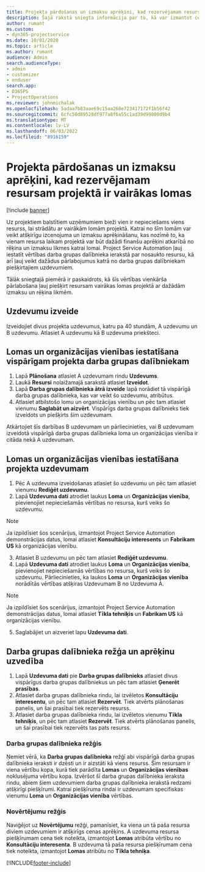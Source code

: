 ```yaml
---
title: Projekta pārdošanas un izmaksu aprēķini, kad rezervējamam resursam projektā ir vairākas lomas
description: Šajā rakstā sniegta informācija par to, kā var izmantot cenu noteikšanas dimensijas, lai atbalstītu cenu un izmaksu aprēķinus resursam, kam projektā ir vairākas lomas.
author: rumant
ms.custom:
- dyn365-projectservice
ms.date: 10/01/2020
ms.topic: article
ms.author: rumant
audience: Admin
search.audienceType:
- admin
- customizer
- enduser
search.app:
- D365PS
- ProjectOperations
ms.reviewer: johnmichalak
ms.openlocfilehash: 5adaa7b83aae69c15aa268e723417172f1b56f42
ms.sourcegitcommit: 6cfc50d89528df977a8f6a55c1ad39d99800d9b4
ms.translationtype: MT
ms.contentlocale: lv-LV
ms.lasthandoff: 06/03/2022
ms.locfileid: "8916159"
---
```

# <a name="estimate-project-sales-and-costs-when-a-bookable-resource-fills-multiple-roles-for-a-project"></a>Projekta pārdošanas un izmaksu aprēķini, kad rezervējamam resursam projektā ir vairākas lomas 

[!include [banner](../includes/psa-now-project-operations.md)]

Uz projektiem balstītiem uzņēmumiem bieži vien ir nepieciešams viens resurss, lai strādātu ar vairākām lomām projektā. Katrai no šīm lomām var veikt atšķirīgu izcenojuma un izmaksu aprēķināšanu, kas nozīmē to, ka vienam resursa laikam projektā var būt dažādi finanšu aprēķini atkarībā no rēķina un izmaksu likmes katrai lomai. Project Service Automation ļauj iestatīt vērtības darba grupas dalībnieka ierakstā par nosaukto resursu, kā arī ļauj veikt dažādus pārlabojumus katrā no darba grupas dalībniekam piešķirtajiem uzdevumiem.

Tālāk sniegtajā piemērā ir paskaidrots, kā šīs vērtības vienkārša pārlabošana ļauj piešķirt resursam vairākas lomas projektā ar dažādām izmaksu un rēķina likmēm.

## <a name="create-tasks"></a>Uzdevumu izveide
Izveidojiet divus projekta uzdevumus, katru pa 40 stundām, A uzdevumu un B uzdevumu. Atlasiet A uzdevumu kā B uzdevuma priekšteci.

## <a name="set-up-role-and-organization-unit-for-a-generic-project-team-member"></a>Lomas un organizācijas vienības iestatīšana vispārīgam projekta darba grupas dalībniekam

1. Lapā **Plānošana** atlasiet A uzdevumam rindu **Uzdevums**. 
2. Laukā **Resursi** nolaižamajā sarakstā atlasiet **Izveidot**.
3. Lapā **Darba grupas dalībnieka ātrā izveide** lapā norādiet tā vispārīgā darba grupas dalībnieka, kas var veikt šo uzdevumu, atribūtus.
4. Atlasiet atbilstošo lomu un organizācijas vienību un pēc tam atlasiet vienumu **Saglabāt un aizvērt**. Vispārīgs darba grupas dalībnieks tiek izveidots un piešķirts šim uzdevumam. 

Atkārtojiet šīs darbības B uzdevumam un pārliecinieties, vai B uzdevumam izveidotā vispārīgā darba grupas dalībnieka loma un organizācijas vienība ir citāda nekā A uzdevumam. 

## <a name="set-up-role-and-organization-unit-for-a-project-task"></a>Lomas un organizācijas vienības iestatīšana projekta uzdevumam

1. Pēc A uzdevuma izveidošanas atlasiet šo uzdevumu un pēc tam atlasiet vienumu **Rediģēt uzdevumu**.
2. Lapā **Uzdevuma dati** atrodiet laukus **Loma** un **Organizācijas vienība**, pievienojiet nepieciešamās vērtības no resursa, kurš veiks šo uzdevumu. 

  > [!NOTE]
  > Ja izpildīsiet šos scenārijus, izmantojot Project Service Automation demonstrācijas datus, lomai atlasiet **Konsultāciju interesents** un **Fabrikam US** kā organizācijas vienību.

3. Atlasiet B uzdevumu un pēc tam atlasiet **Rediģēt uzdevumu**.
4. Lapā **Uzdevuma dati** atrodiet laukus **Loma** un **Organizācijas vienība**, pievienojiet nepieciešamās vērtības no resursa, kurš veiks šo uzdevumu. Pārliecinieties, ka laukos **Loma** un **Organizācijas vienība** norādītās vērtības atšķiras Uzdevumam B no Uzdevuma A. 

  > [!NOTE]
  > Ja izpildīsiet šos scenārijus, izmantojot Project Service Automation demonstrācijas datus, lomai atlasiet **Tīkla tehniķis** un **Fabrikam US** kā organizācijas vienību.

5. Saglabājiet un aizveriet lapu **Uzdevuma dati**. 

## <a name="team-member-and-estimates-behavior"></a>Darba grupas dalībnieka režģa un aprēķinu uzvedība 

1. Lapā **Uzdevuma dati** pie **Darba grupas dalībnieks** atlasiet divus vispārīgus darba grupas dalībniekus un pēc tam atlasiet **Ģenerēt prasības**. 
2. Atlasiet darba grupas dalībnieka rindu, lai izvēletos **Konsultāciju interesentu**, un pēc tam atlasiet **Rezervēt**. Tiek atvērts plānošanas panelis, un šai prasībai tiek rezervēts resurss.
3. Atlasiet darba grupas dalībnieka rindu, lai izvēletos vienumu **Tīkla tehniķis**, un pēc tam atlasiet **Rezervēt**. Tiek atvērts plānošanas panelis, un šai prasībai tiek rezervēts tas pats resurss.

### <a name="team-member-grid"></a>Darba grupas dalībnieka režģis 
Ņemiet vērā, ka **Darba grupas dalībnieka** režģī abi vispārīgā darba grupas dalībnieka ieraksti ir dzēsti un ir aizstāti kā viens resurss. Šim resursam ir viena vērtību kopa, kurā tiek parādīta **Lomas** un **Organizācijas vienības** noklusējuma vērtību kopa.
Izvēršot šī darba grupas dalībnieka ieraksta rindu, abiem šiem uzdevumiem darba grupas dalībnieka ierakstā redzami atšķirīgi piešķīrumi. Katrai piešķīruma rindai ir uzdevumam specifiskas vienumu **Loma** un **Organizācijas vienība** vērtības. 

### <a name="estimates-grid"></a>Novērtējumu režģis 
Naviģējot uz **Novērtējumu** režģi, pamanīsiet, ka viena un tā paša resursa diviem uzdevumiem ir atšķirīgs cenas aprēķins.
A uzdevuma resursa piešķīrumam cena tiek noteikta, izmantojot **Lomas** atribūta vērtību no **Konsultāciju interesenta**. B uzdevuma tā paša resursa piešķīrumam cena tiek noteikta, izmantojot **Lomas** atribūtu no **Tīkla tehniķa**.



[!INCLUDE[footer-include](../includes/footer-banner.md)]
